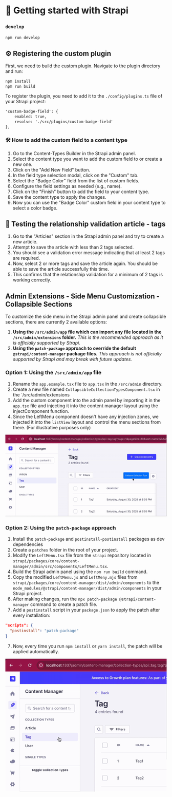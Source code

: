 # 🚀 Getting started with Strapi

### `develop`

```
npm run develop
```

## ⚙️ Registering the custom plugin
First, we need to build the custom plugin. Navigate to the plugin directory and run:
```cd src/plugins/custom-badge-field
npm install
npm run build
```

To register the plugin, you need to add it to the `./config/plugins.ts` file of your Strapi project:
```
'custom-badge-field': {
    enabled: true,
    resolve: './src/plugins/custom-badge-field'
},
```

### 🛠️ How to add the custom field to a content type
1. Go to the Content-Types Builder in the Strapi admin panel.
2. Select the content type you want to add the custom field to or create a new one.
3. Click on the "Add New Field" button.
4. In the field type selection modal, click on the "Custom" tab.
5. Select the "Badge Color" field from the list of custom fields.
6. Configure the field settings as needed (e.g., name).
7. Click on the "Finish" button to add the field to your content type.
8. Save the content type to apply the changes.
9. Now you can use the "Badge Color" custom field in your content type to select a color badge.

## 🧪 Testing the relationship validation article - tags
1. Go to the "Articles" section in the Strapi admin panel and try to create a new article.
2. Attempt to save the article with less than 2 tags selected.
3. You should see a validation error message indicating that at least 2 tags are required.
4. Now, select 2 or more tags and save the article again. You should be able to save the article successfully this time.
5. This confirms that the relationship validation for a minimum of 2 tags is working correctly.


## Admin Extensions - Side Menu Customization - Collapsible Sections
To customize the side menu in the Strapi admin panel and create collapsible sections, there are currently 2 available options:
1. **Using the `/src/admin/app` file which can import any file located in the `/src/admin/extensions` folder.**
*This is the recommended approach as it is officially supported by Strapi.*
2. **Using the `patch-package` approach to override the default `@strapi/content-manager` package files.**
*This approach is not officially supported by Strapi and may break with future updates.*

### Option 1: Using the `/src/admin/app` file
1. Rename the `app.example.tsx` file to `app.tsx` in the `/src/admin` directory.
2. Create a new file named `CollapsibleCollectionTypesComponent.tsx` in the `/src/admin/extensions
3. Add the custom component into the admin panel by importing it in the `app.tsx` file and injecting it into 
the content manager layout using the injectComponent function.
4. Since the LeftMenu component doesn't have any injection zones, we injected it into the `listView` layout and control the menu sections from there. (For illustrative purposes only)

![Content Manager LeftMenu collapsible Extensions implementation](left-menu-collapsible-extensions-implementation.gif)

### Option 2: Using the `patch-package` approach
1. Install the `patch-package` and `postinstall-postinstall` packages as dev dependencies
2. Create a `patches` folder in the root of your project.
3. Modify the `LeftMenu.tsx` file from the `strapi` repository located in `strapi/packages/core/content-manager/admin/src/components/LeftMenu.tsx`.
4. Build the Strapi admin panel using the `npm run build` command.
5. Copy the modified `LeftMenu.js` and `LeftMeny.mjs` files from `strapi/packages/core/content-manager/dist/admin/components` to the `node_modules/@strapi/content-manager/dist/admin/components` in your Strapi project.
6. After making changes, run the `npx patch-package @strapi/content-manager` command to create a patch file.
7. Add a `postinstall` script in your `package.json` to apply the patch after every installation:
```json
"scripts": {
  "postinstall": "patch-package"
}
```
7. Now, every time you run `npm install` or `yarn install`, the patch will be applied automatically.

![Content Manager LeftMenu collapsible patch-package implementation](left-menu-collapse-patch-package-implementation.gif)
